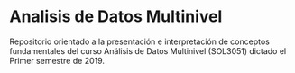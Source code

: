 # Analisis de Datos Multinivel

Repositorio orientado a la presentación e interpretación de conceptos fundamentales del curso Análisis de Datos Multinivel (SOL3051) dictado el Primer semestre de 2019.
